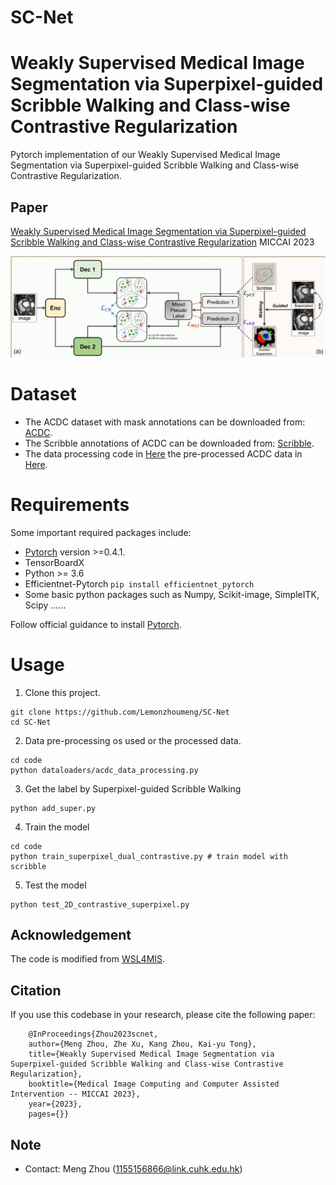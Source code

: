 # SC-Net
# Weakly Supervised Medical Image Segmentation via Superpixel-guided Scribble Walking and Class-wise Contrastive Regularization

Pytorch implementation of our Weakly Supervised Medical Image Segmentation via Superpixel-guided Scribble Walking and Class-wise Contrastive Regularization. <br/>

## Paper
[Weakly Supervised Medical Image Segmentation via Superpixel-guided Scribble Walking and Class-wise Contrastive Regularization](https://github.com/Lemonzhoumeng/SC-Net) MICCAI 2023
<p align="center">
  <img src="Framework.png">
</p>

# Dataset
* The ACDC dataset with mask annotations can be downloaded from: [ACDC](https://www.creatis.insa-lyon.fr/Challenge/acdc/databases.html).
* The Scribble annotations of ACDC can be downloaded from: [Scribble](https://gvalvano.github.io/wss-multiscale-adversarial-attention-gates/data).
* The data processing code in [Here](https://github.com/Luoxd1996/WSL4MIS/blob/main/code/dataloaders/acdc_data_processing.py)  the pre-processed ACDC data in [Here](https://github.com/HiLab-git/WSL4MIS/tree/main/data/ACDC).

# Requirements
Some important required packages include:
* [Pytorch][torch_link] version >=0.4.1.
* TensorBoardX
* Python >= 3.6 
* Efficientnet-Pytorch `pip install efficientnet_pytorch`
* Some basic python packages such as Numpy, Scikit-image, SimpleITK, Scipy ......

Follow official guidance to install [Pytorch][torch_link].

[torch_link]:https://pytorch.org/

# Usage

1. Clone this project.
```
git clone https://github.com/Lemonzhoumeng/SC-Net
cd SC-Net
```
2. Data pre-processing os used or the processed data.
```
cd code
python dataloaders/acdc_data_processing.py
```
3. Get the label by Superpixel-guided Scribble Walking
```
python add_super.py
```
4.  Train the model
```
cd code
python train_superpixel_dual_contrastive.py # train model with scribble 
```

5. Test the model
```
python test_2D_contrastive_superpixel.py
```

## Acknowledgement
The code  is modified from [WSL4MIS](https://github.com/HiLab-git/WSL4MIS). 
## Citation
 If you use this codebase in your research, please cite the following paper:

		@InProceedings{Zhou2023scnet,
		author={Meng Zhou, Zhe Xu, Kang Zhou, Kai-yu Tong},
		title={Weakly Supervised Medical Image Segmentation via Superpixel-guided Scribble Walking and Class-wise Contrastive Regularization},
		booktitle={Medical Image Computing and Computer Assisted Intervention -- MICCAI 2023},
		year={2023},
		pages={}}

## Note
* Contact: Meng Zhou (1155156866@link.cuhk.edu.hk)
